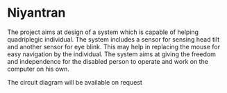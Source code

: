 Niyantran
=========


The project aims at design of a system which is capable of helping quadriplegic individual. The system includes a sensor for sensing head tilt and another sensor for eye blink. This may help in replacing the mouse for easy navigation by the individual. The system aims at giving the freedom and independence for the disabled person to operate and work on the computer on his own.

The circuit diagram will be available on request
